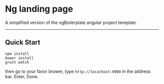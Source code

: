 # Ng landing page

A simplified version of the ngBoilerplate angular project template.

***

## Quick Start
```shell
npm install
bower install
grunt watch
```

then go to your favor brower, type ```http://localhost:9000``` in the address bar. Enter, Done.
